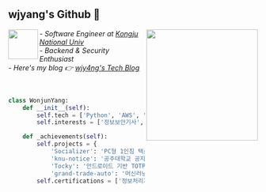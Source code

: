 ## wjyang's Github 🥇
<img align='right' src="https://github.com/user-attachments/assets/afba7ec7-2266-4aa0-bced-66571f515c0f" width="225">
<img align='left' src="https://github.com/user-attachments/assets/ae43f73b-0681-4e3c-8f6f-51f5b4bce7b5" width="60">

*- Software Engineer at <a href="https://www.kongju.ac.kr/KNU/index.do">Kongju National Univ</a>*<br>
*- Backend & Security Enthusiast*<br>
*- Here's my blog 👉 <a href="https://wjy4ng.github.io/">wjy4ng's Tech Blog</a>*<br>

<br>

```python
class WonjunYang:
    def __init__(self):
		self.tech = ['Python', 'AWS', 'Django']
		self.interests = ['정보보안기사', 'BlackArch Linux']

    def _achievements(self):
		self.projects = {
	    	'Socializer': 'PC형 1인칭 텍스트 어드벤쳐 게임 팀프로젝트 UI 디자인',
	    	'knu-notice': '공주대학교 공지사항 알림 서비스',
	    	'Tocky': '안드로이드 기반 TOTP (Time-based One-Time Password) 관리자 앱',
	    	'grand-trade-auto': '머신러닝 기반 중고차 가격 예측 서비스'}
		self.certifications = ['정보처리기사', '컴활1급']
```
